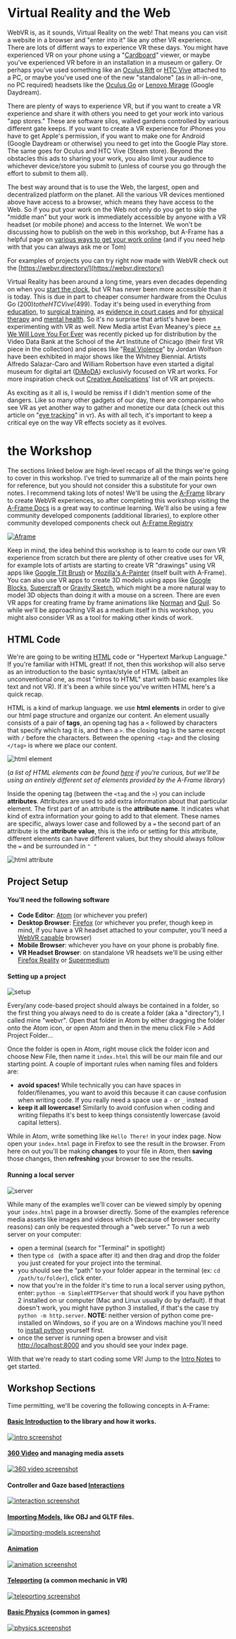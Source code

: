 # Virtual Reality and the Web

WebVR is, as it sounds, Virtual Reality on the web! That means you can visit a website in a browser and "enter into it" like any other VR experience. There are lots of differnt ways to experience VR these days. You might have experienced VR on your phone using a "[Cardboard](https://vr.google.com/cardboard/)" viewer, or maybe you've experienced VR before in an installation in a museum or gallery. Or perhaps you've used something like an [Oculus Rift](https://www.oculus.com/rift/) or [HTC Vive](https://www.vive.com/us/product/vive-virtual-reality-system/) attached to a PC, or maybe you've used one of the new "standalone" (as in all-in-one, no PC required) headsets like the [Oculus Go](https://www.oculus.com/go/) or [Lenovo Mirage](https://www.lenovo.com/us/en/virtual-reality-and-smart-devices/virtual-and-augmented-reality/lenovo-mirage-solo/Mirage-Solo/p/ZZIRZRHVR01) (Google Daydream).

There are plenty of ways to experience VR, but if you want to create a VR experience and share it with others you need to get your work into various "app stores." These are software silos, walled gardens controlled by various different gate keeps. If you want to create a VR experience for iPhones you have to get Apple's permission, if you want to make one for Android (Google Daydream or otherwise) you need to get into the Google Play store. The same goes for Oculus and HTC Vive (Steam store). Beyond the obstacles this ads to sharing your work, you also limit your audience to whichever device/store you submit to (unless of course you go through the effort to submit to them all).

The best way around that is to use the Web, the largest, open and decentralized platform on the planet. All the various VR devices mentioned above have access to a browser, which means they have access to the Web. So if you put your work on the Web not only do you get to skip the "middle man" but your work is immediately accessible by anyone with a VR headset (or mobile phone) and access to the Internet. We won't be discussing how to publish on the web in this workshop, but A-Frame has a helpful page on [various ways to get your work online](https://aframe.io/docs/0.9.0/introduction/hosting-and-publishing.html) (and if you need help with that you can always ask me or Tom)

For examples of projects you can try right now made with WebVR check out the [https://webvr.directory/](https://webvr.directory/)

Virtual Reality has been around a long time, years even decades depending on when you [start the clock](https://en.wikipedia.org/wiki/Virtual_reality#History), but VR has never been more accessible than it is today. This is due in part to cheaper consumer hardware from the Oculus Go ($200) to the HTC Vive ($499). Today it's being used in everything from [education](https://www.youtube.com/watch?v=zGGVYT0cMHg), to [surgical training](https://www.youtube.com/watch?v=mZStQT3o5xc&feature=youtu.be), as [evidence in court cases](https://www.youtube.com/watch?v=GiJuPB7S2I4) and for [physical therapy](https://youtu.be/sDc5lIj1VbY?t=731) and [mental health](https://www.youtube.com/watch?v=GMttQHMjbJo). So it's no surprise that artist's have been experimenting with VR as well. New Media artist Evan Meaney's piece [++ We Will Love You For Ever](https://www.evanmeaney.com/evanmeaney_works_andwewillloveyouforever.html) was recently picked up for distribution by the Video Data Bank at the School of the Art Institute of Chicago (their first VR piece in the collection) and pieces like "[Real Violence](https://www.newyorker.com/culture/cultural-comment/confronting-the-shocking-virtual-reality-artwork-at-the-whitney-biennial)" by Jordan Wolfson have been exhibited in major shows like the Whitney Biennial. Artists Alfredo Salazar-Caro and William Robertson have even started a digital museum for digital art ([DiMoDA](https://dimoda.art/)) exclusivly focused on VR art works. For more inspiration check out [Creative Applications](https://www.creativeapplications.net/?s=VR&submit=Search)' list of VR art projects.

As exciting as it all is, I would be remiss if I didn't mention some of the dangers. Like so many other gadgets of our day, there are companies who see VR as yet another way to gather and monetize our data (check out this article on "[eye tracking](https://www.wired.com/story/eye-tracking-vr/ )" in vr). As with all tech, it's important to keep a critical eye on the way VR effects society as it evolves.


# the Workshop

The sections linked below are high-level recaps of all the things we're going to cover in this workshop. I've tried to summarize all of the main points here for reference, but you should not consider this a substitute for your own notes. I recommend taking lots of notes! We'll be using the [A-Frame](https://aframe.io/) library to create WebVR experiences, so after completing this workshop visiting the [A-Frame Docs](https://aframe.io/docs/0.9.0/introduction/) is a great way to continue learning. We'll also be using a few community developed components (additional libraries), to explore other community developed components check out [A-Frame Registry](https://aframe.io/aframe-registry/)

[![Aframe](https://cloud.githubusercontent.com/assets/674727/25392020/6f011d10-298c-11e7-845e-c3c5baebd14d.jpg)](https://aframe.io/)

Keep in mind, the idea behind this workshop is to learn to code our own VR experience from scratch but there are plenty of other creative uses for VR, for example lots of artists are starting to create VR "drawings" using VR apps like [Google Tilt Brush](https://www.tiltbrush.com/) or [Mozilla's A-Painter](https://aframe.io/a-painter/) (itself built with A-Frame). You can also use VR apps to create 3D models using apps like [Google Blocks](https://vr.google.com/blocks/), [Supercraft](https://supermedium.com/supercraft/) or [Gravity Sketch](https://www.gravitysketch.com/), which might be a more natural way to model 3D objects than doing it with a mouse on a screen. There are even VR apps for creating frame by frame animations like [Norman](https://www.creativeapplications.net/js/norman-webvr-tool-to-create-frame-by-frame-animations-in-3d/) and [Quil](https://quill.fb.com/). So while we'll be approaching VR as a medium itself in this workshop, you might also consider VR as a tool for making other kinds of work.

## HTML Code

We're are going to be writing [HTML](https://developer.mozilla.org/en-US/docs/Web/HTML) code or "Hypertext Markup Language." If you're familiar with HTML great! If not, then this workshop will also serve as an introduction to the basic syntax/style of HTML (albeit an unconventional one, as most "intros to HTML" start with basic examples like text and not VR). If it's been a while since you've written HTML here's a quick recap.

HTML is a kind of markup language. we use **html elements** in order to give our html page structure and organize our content. An element usually consists of a pair of **tags**, an opening tag has a `<` followed by characters that specify which tag it is, and then a `>`. the closing tag is the same except with `/` before the characters. Between the opening` <tag>` and the closing `</tag>` is where we place our content.

![html element](http://netart.rocks/images/html1.png)

(*a list of HTML elements can be found [here](https://developer.mozilla.org/en-US/docs/Web/HTML/Element) if you're curious, but we'll be using an entirely different set of elements provided by the A-Frame library*)

Inside the opening tag (between the `<tag` and the `>`) you can include **attributes**. Attributes are used to add extra information about that particular element. The first part of an attribute is the **attribute name**. It indicates what kind of extra information your going to add to that element. These names are specific, always lower case and followed by a `=` the second part of an attribute is the **attribute value**, this is the info or setting for this attribute, different elements can have different values, but they should always follow the `=` and be surrounded in `" "`

![html attribute](http://netart.rocks/images/html2.png)


## Project Setup

#### You'll need the following software

- **Code Editor**: [Atom](https://atom.io/) (or whichever you prefer)
- **Desktop Browser**: [Firefox](https://www.mozilla.org/en-US/firefox/new/) (or whichever you prefer, though keep in mind, if you have a VR headset attached to your computer, you'll need a [WebVR capable](https://webvr.rocks/) browser)
- **Mobile Browser**: whichever you have on your phone is probably fine.
- **VR Headset Browser**: on standalone VR headsets we'll be using either [Firefox Reality](https://mixedreality.mozilla.org/firefox-reality/) or [Supermedium](https://supermedium.com/)

#### Setting up a project

![setup](setup.gif)

Every/any code-based project should always be contained in a folder, so the first thing you always need to do is create a folder (aka a "directory"), I called mine "webvr". Open that folder in Atom by either dragging the folder onto the Atom icon, or open Atom and then in the menu click File > Add Project Folder...

Once the folder is open in Atom, right mouse click the folder icon and choose New File, then name it `index.html` this will be our main file and our starting point. A couple of important rules when naming files and folders are:
- **avoid spaces!** While technically you can have spaces in folder/filenames, you want to avoid this because it can cause confusion when writing code. If you really need a space use a `-` or `_` instead
- **keep it all lowercase!** Similarly to avoid confusion when coding and writing filepaths it's best to keep things consistently lowercase (avoid capital letters).

While in Atom, write something like `Hello There!` in your index page. Now open your `index.html` page in Firefox to see the result in the browser. From here on out you'll be making **changes** to your file in Atom, then **saving** those changes, then **refreshing** your browser to see the results.

#### Running a local server

![server](server.gif)

While many of the examples we'll cover can be viewed simply by opening your `index.html` page in a browser directly. Some of the examples reference media assets like images and videos which (because of browser security reasons) can only be requested through a "web server." To run a web server on your computer:

- open a terminal (search for "Terminal" in spotlight)
- then type `cd ` (with a space after it) and then drag and drop the folder you just created for your project into the terminal.
- you should see the "path" to your folder appear in the terminal (ex: `cd /path/to/folder`), click enter.
- now that you're in the folder it's time to run a local server using python, enter: `python -m SimpleHTTPServer` that should work if you have python 2 installed on ur computer (Mac and Linux usually do by default). If that doesn't work, you might have python 3 installed, if that's the case try `python -m http.server`. **NOTE:** neither version of python come pre-installed on Windows, so if you are on a Windows machine you'll need to [install python](https://www.python.org/downloads/windows/) yourself first.
- once the server is running open a browser and visit [http://localhost:8000](http://localhost:8000) and you should see your index page.


With that we're ready to start coding some VR! Jump to the [Intro Notes](intro) to get started.

## Workshop Sections

Time permitting, we'll be covering the following concepts in A-Frame:

#### [Basic Introduction](https://github.com/nbriz/webvr-workshop/tree/master/intro) to the library and how it works.
[![intro screenshot](intro/screenshot.png)](intro)

#### [360 Video](https://github.com/nbriz/webvr-workshop/tree/master/360video) and managing media assets
[![360 video screenshot](360video/screenshot.png)](360video)

#### Controller and Gaze based [Interactions](https://github.com/nbriz/webvr-workshop/tree/master/interaction)
[![interaction screenshot](interaction/screenshot.png)](interaction/360image-gallery-gaze)

#### [Importing Models](https://github.com/nbriz/webvr-workshop/tree/master/importing-models), like OBJ and GLTF files.
[![importing-models screenshot](importing-models/screenshot-obj.png)](importing-models/obj-example)

#### [Animation](https://github.com/nbriz/webvr-workshop/tree/master/animation)
[![animation screenshot](animation/screenshot.png)](animation)

#### [Teleporting](https://github.com/nbriz/webvr-workshop/tree/master/teleporting) (a common mechanic in VR)
[![teleporting screenshot](teleporting/screenshot.png)](teleporting)

#### [Basic Physics](https://github.com/nbriz/webvr-workshop/tree/master/physics) (common in games)
[![physics screenshot](physics/screenshot.png)](physics)
